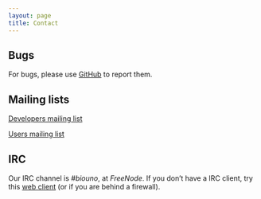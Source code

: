 ```yaml
---
layout: page
title: Contact
---
```


## Bugs

For bugs, please use [GitHub](https://www.github.com/biouno) to report them.

## Mailing lists

[Developers mailing list](http://groups.google.com/group/biouno-developers)

[Users mailing list](http://groups.google.com/group/biouno-users)

## IRC

Our IRC channel is *#biouno*, at *FreeNode*. If you don’t have a IRC client, try this [web client](http://webchat.freenode.net/?channels=biouno&uio=d4) (or if you are behind a firewall).